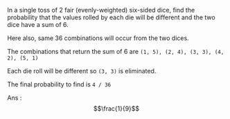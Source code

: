 In a single toss of 2 fair (evenly-weighted) six-sided dice, find the probability that the values rolled by each die will be different and 
the two dice have a sum of 6.

Here also, same 36 combinations will occur from the two dices. 

The combinations that return the sum of 6 are `(1, 5), (2, 4), (3, 3), (4, 2), (5, 1)`

Each die roll will be different so `(3, 3)` is eliminated. 

The final probability to find is `4 / 36`

Ans : $$\frac{1}{9}$$
